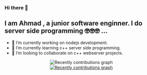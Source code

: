 <h3>Hi there 👋</h3>
<h2>I am Ahmad , a junior software enginner. I do server side programming 🤓🤓🤓 ... </h2>

- 🔭 I’m currently working on nodejs development.
- 🌱 I’m currently learning c++ server side programming.
- 👯 I’m looking to collaborate on c++ webserver projects.

<!-- <p align="Left"> <img src="https://komarev.com/ghpvc/?username=Ahmadkashif&style=plastic&color=orange&label=PROFILE+VIEWS" alt=""  /> </p> -->

<!--
**Ahmadkashif/Ahmadkashif** is a ✨ _special_ ✨ repository because its `README.md` (this file) appears on your GitHub profile.

Here are some ideas to get you started:

- 🔭 I’m currently working on ...
- 🌱 I’m currently learning ...
- 👯 I’m looking to collaborate on ...
- 🤔 I’m looking for help with ...
- 💬 Ask me about ...
- 📫 How to reach me: ...
- 😄 Pronouns: ...
- ⚡ Fun fact: ...
-->
<!-- <div style='text-align: justify;'> -->
<!-- [![GitHub Streak](https://github-readme-streak-stats.herokuapp.com/?user=Ahmadkashif&currStreakNum=2FD3EB&theme=dark&sideLabels=F00&date_format=j/n/Y)](https://git.io/streak-stats) -->
<!-- </div> -->

<div align="center">
  <img src="https://github-readme-streak-stats.herokuapp.com/?user=Ahmadkashif&currStreakNum=2FD3EB&theme=dark&sideLabels=F00&date_format=j/n/Y" alt="Recently contributions graph">
	<div>
<!-- 	<img height="180em" src="https://github-readme-stats.vercel.app/api/top-langs/?username=Ahmadkashif&langs_count=5&theme=radical&title_color=2895BC&hide=VHDL,Stata&custom_title=Most recently used languages" alt="Most recently used languages"> -->
<!--     <img height="180em" src="https://github-readme-stats.vercel.app/api?username=Ahmadkashif&count_private=true&show_icons=true&theme=radical&hide=issues&hideborder=true&title_color=2895BC&icon_color=FE0000&include_all_commits=true" alt="GitHub stats"> -->
	</div>
    <a href="https://github.com/imvickykumar999">
	<img src="https://activity-graph.herokuapp.com/graph?username=Ahmadkashif&custom_title=Recent%20contributions&hide_border=true&area=true&area_color=2895BC&point=FE0000&line=2895BC&theme=react-dark" alt="Recently contributions graph">
	</a>
</div>



<!-- <div> [![Top Langs](https://github-readme-stats.vercel.app/api/top-langs/?username=Ahmadkashif)](https://github.com/Ahmadkashif/github-readme-stats)

[![Ahmad's GitHub stats](https://github-readme-stats.vercel.app/api?username=Ahmadkashif&count_private=true&show_icons=true&theme=radical)](https://github.com/Ahmadkashif/github-readme-stats)
 -->
